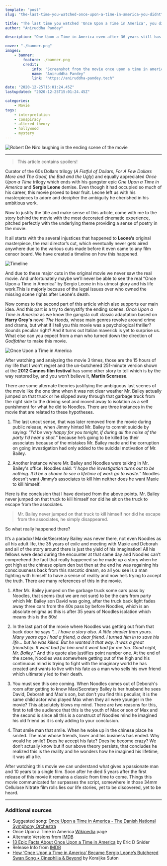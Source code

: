 ```yaml
---
template: "post"
slug: "the-last-time-you-watched-once-upon-a-time-in-america-you-didnt"

title: "The last time you watched 'Once Upon a Time in America', you didn't!"
author: "Aniruddha Pandey"

description: "One Upon a Time in America even after 36 years still has some mysteries around it yet to be discovered. The movie never shown the way it was planned and a legacy for ages to come."

cover: "./banner.png"
images:
    - banner:
        feature: ./banner.png
        credit:
            info: "Screenshot from the movie once upon a time in america"
            name: "Aniruddha Pandey"
            link: "https://aniruddha-pandey.tech"

date: "2020-12-25T15:01:24.45Z"
lastupdated: "2020-12-25T15:01:24.45Z"

categories: 
    - Movie
tags:
    - interpretation
    - conspiracy
    - altered theory
    - hollywood
    - mystery
---
```


![Robert De Niro laughing in the ending scene of the movie](./banner.png)

---

> This article contains spoilers!

Curator of the 60s Dollars trilogy (_A Fistful of Dollars, For A Few Dollars More and The Good, the Bad and the Ugly_) and equally appreciated _Once Upon a Time_ trilogy which ends with his gangster epic _One Upon a Time in America_ and **Sergio Leone** demise. Even though it had occupied so much of his career, this movie proved to bear fruit. Leone left us with his masterpieces to adore and decipher the ambiguity he cherished in his ambitious work.

Now to justify the title and make sense of this article, come with me to the story behind the movie with the    most decorated cinematic experience, pitched perfectly with the underlying theme providing a sense of poetry in the movie. 

It all starts with the several injustices that happened to **Leone’s** original masterpiece, the real director’s cut, which eventually never gets aired anywhere due to the various cuts made before it even came to any film censor board. We have created a timeline on how this happened.

![Timeline](./timeline.png)

And due to these major cuts in the original movie we never saw the real movie. And unfortunately maybe we’ll never be able to see the real “Once Upon a Time in America” by Sergio Leone in his utmost glory and his life work.This is majorly because of the legal issues over who owned the missing scene rights after Leone's death.

Now comes to the second part of this article which also supports our main idea. And this part is a try to demystify the ending scenes. _Once Upon a Time in America_ as we know the gangsta cult classic adaptation based on **Harry Grey's** novel _The Hoods_, whose main genres revolve around crime and drama, but what if I tell you this movie was a psychological thriller? Sounds peculiar right?
And it turns out Italian maverick is yet to surprise us. What else can you expect from a man who turned down the direction of _Godfather_ to make this movie.

![Once Upon a Time in America](./onceuponatime.jpg)

After watching and analyzing the movie 3 times, those are the 15 hours of my life that I won’t regret and the un-butchered 251-minute version shown at the **2012 Cannes film festival** has some other story to tell which is by the way restored by, and you won’t believe it, **Martin Scorsese**.

There are some alternate theories justifying the ambiguous last scenes of the movie like the one time when it was not clear weather Mr. Bailey actually jumped on that truck or he slipped away through that garbage truck from the right side to the driving seat and moved away to isolation as a self punishment for what he did to Noodles. There are three instances in the movie that are related to these hypotheses.

1. The last uncut sense, that was later removed from the movie during public release, when Jimmy hinted Mr. Bailey to commit suicide by saying: _“I'd be very happy for you tonight, if during all the noise of the party I'd hear a shot.”_ because he’s going to be killed by their associates because of the mistakes Mr. Bailey made and the corruption on going investigation had only added to the suicidal motivation of Mr. Bailey.

2. Another instance where Mr. Bailey and Noodles were talking in Mr. Bailey's office. Noodles said: _“I hope the investigation turns out to be nothing. It’d be a shame to see a lifetime of work go to waste.”_ Noodles doesn't want Jimmy’s associates to kill him neither does he want Maxie to kill himself.

Here is the conclusion that I have devised from the above points. Mr. Bailey never jumped on that truck to kill himself nor did he sit on the truck to escape from the associates.

> Mr. Bailey never jumped on that truck to kill himself nor did he escape from the associates, he simply disappeared.

So what really happened there?

It’s a paradox! Maxie/Secretary Bailey was never there, not even Noodles as all his adult life, the 35 years of exile and meeting with Maxie and Deborah and all of the story around there is just the yield of his imagination! All his fellows were dead during the encounter at that same day and Noodles can’t comprehend the fact that really happened so he made up a story when he got high at the chinese opium den but then at the end he was regaining his consciousness back from this narcotic dream, so all you see is a man fighting with himself to have a sense of reality and now he’s trying to accept the truth. There are many references of this in the movie.

1. After Mr. Bailey jumped on the garbage truck some cars pass by Noodles, that seems (but we are not sure) to be the cars from party which Mr. Bailey son David was going, after the truck back light fades away three cars from the 40s pass by before Noodles, which is an absolute enigma as this is after 35 years of Noodles isolation which means this is the 80s!

2. In the last part of the movie where Noodles was getting out from that back door he says _“… I have a story also. A little simpler than yours. Many years ago I had a friend, a dear friend. I turned him in to save his life… but he was killed. But he wanted it that way. It was a great friendship. It went bad for him and it went bad for me too. Good night, Mr. Bailey.”_ And this quote also justifies point number one. At the end of the scene, Noodles was somewhere getting out of the high and his continuous mind is trying to fight with the imaginary world he has created and wants to live with his fate as a man who sells his own friend which ultimately led to their death.

3. You must see this one coming. When Noodles comes out of Deborah's room after getting to know Max/Secretary Bailey is her husband he sees David, Deborah and Max's son, but don’t you find this peculiar, it is the same child actor who played Max when they all were younger in the movie? This absolutely blows my mind. There are two reasons for this, first to tell the audience that this is the youth of Max or son of Max and the second is since all this is a construct of Noodles mind he imagined his old friend as it is only adding to your conclusion.

4. That smile man that smile. When he woke up in the chinese place he smiled. The man whose friends, lover and his business has ended. Why would he smile? Does he accept his fate? Does he become crazy? We don’t actually know but if our above theory persists, that concludes he realized this is the reality and he wonders how he imagined his lifetime, it was all a lie.

After watching this movie we can understand what gives a passionate man and 10 years to a single film. Soon after he died 5 years after the first release of this movie it remains a classic from time to come. Things this movie communicated far surpasses the script, somewhere in those 34mm Cellulose Nitrate film rolls lies our life stories, yet to be discovered, yet to be heard.

---
### Additional sources

- Suggested song: [Once Upon a Time in America - The Danish National Symphony Orchestra](https://youtu.be/yRDDflQlvgc)
- Once Upon a Time in America [Wikipedia](https://en.wikipedia.org/wiki/Once_Upon_a_Time_in_America) page
- Alternate Versions from [IMDB](https://www.imdb.com/title/tt0087843/alternateversions)
- [13 Epic Facts About Once Upon a Time in America](https://www.mentalfloss.com/article/70066/13-epic-facts-about-once-upon-time-america) by Eric D Snider
- Release Info from [IMDB](https://www.imdb.com/title/tt0087843/releaseinfo)
- [How ‘Once Upon a Time in America’ Became Sergio Leone’s Butchered Swan Song • Cinephilia & Beyond](https://cinephiliabeyond.org/once-upon-a-time-in-america/) by Koraljka Suton
